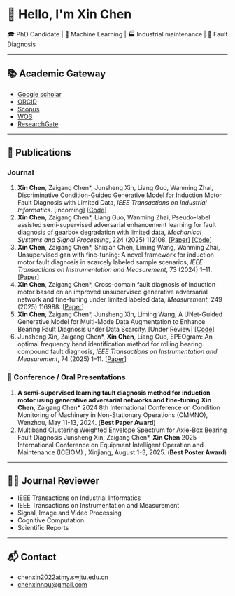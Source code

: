 # 👋 Hello, I'm Xin Chen

🎓 PhD Candidate | 🤖 Machine Learning | 🏭 Industrial maintenance | 🔧 Fault Diagnosis

---

## 📚 Academic Gateway
* [Google scholar](https://scholar.google.com.hk/citations?user=5dbp1zMAAAAJ&hl=zh-CN)
* [ORCID](https://orcid.org/0009-0002-9315-7666)
* [Scopus](https://www.scopus.com/authid/detail.uri?authorId=59322906300)
* [WOS](https://webofscience.clarivate.cn/wos/author/record/MHR-7293-2025)
* [ResearchGate](https://www.researchgate.net/profile/Xin-Chen-421/research?_tp=eyJjb250ZXh0Ijp7InBhZ2UiOiJwcm9maWxlIiwicHJldmlvdXNQYWdlIjoicHJvZmlsZVZlcmlmaWNhdGlvbiJ9fQ)

---
 
## 📝 Publications
### Journal
1. **Xin Chen**, Zaigang Chen*, Junsheng Xin, Liang Guo, Wanming Zhai, Discriminative Condition-Guided Generative Model for Induction Motor Fault Diagnosis with Limited Data, *IEEE Transactions on Industrial Informatics*. [incoming] [[Code](https://github.com/xinswjtu/DCGM-IFD)]
1. **Xin Chen**, Zaigang Chen*, Liang Guo, Wanming Zhai, Pseudo-label assisted semi-supervised adversarial enhancement learning for fault diagnosis of gearbox degradation with limited data, *Mechanical Systems and Signal Processing*, 224 (2025) 112108. [[Paper](https://www.sciencedirect.com/science/article/pii/S0888327024010069)] [[Code](https://github.com/xinswjtu/Pseudo-label-SSAEL)]
1. **Xin Chen**, Zaigang Chen*, Shiqian Chen, Liming Wang, Wanming Zhai, Unsupervised gan with fine-tuning: A novel framework for induction motor fault diagnosis in scarcely labeled sample scenarios, *IEEE Transactions on Instrumentation and Measurement*, 73 (2024) 1–11. [[Paper](https://ieeexplore.ieee.org/abstract/document/10663573)]
1. **Xin Chen**, Zaigang Chen*, Cross-domain fault diagnosis of induction motor based on an improved unsupervised generative adversarial network and fine-tuning under limited labeled data, *Measurement*, 249 (2025) 116988. [[Paper](https://www.sciencedirect.com/science/article/pii/S0263224125003471)]
1. **Xin Chen**, Zaigang Chen*, Junsheng Xin, Liming Wang, A UNet-Guided Generative Model for Multi-Mode Data Augmentation to Enhance Bearing Fault Diagnosis under Data Scarcity. [Under Review] [[Code](https://github.com/xinswjtu/UnetGen-IFD)]
1. Junsheng Xin, Zaigang Chen*, **Xin Chen**, Liang Guo, EPEOgram: An optimal frequency band identification method for rolling bearing compound fault diagnosis, *IEEE Transactions on Instrumentation and Measurement*, 74 (2025) 1–11. [[Paper](https://doi.org/10.1109/TIM.2025.3551858)]

### 🎤 Conference / Oral Presentations
1. **A semi-supervised learning fault diagnosis method for induction motor using generative adversarial networks and fine-tuning**
**Xin Chen**, Zaigang Chen*
2024 8th International Conference on Condition Monitoring of Machinery in Non-Stationary Operations (CMMNO), Wenzhou, May 11-13, 2024. (**Best Paper Award**)
1. Multiband Clustering Weighted Envelope Spectrum for Axle-Box Bearing Fault Diagnosis
Junsheng Xin, Zaigang Chen*, **Xin Chen**
2025 International Conference on Equipment Intelligent Operation and Maintenance (ICEIOM) , Xinjiang, August 1-3, 2025. (**Best Poster Award**)

---

## 👨‍💼 Journal Reviewer
* IEEE Transactions on Industrial Informatics
* IEEE Transactions on Instrumentation and Measurement
* Signal, Image and Video Processing
* Cognitive Computation.
* Scientific Reports

---

## 📬 Contact
* chenxin2022atmy.swjtu.edu.cn
* chenxinnpu@gmail.com
